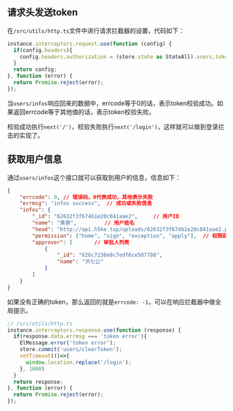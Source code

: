 
## 请求头发送token

在`/src/utils/http.ts`文件中进行请求拦截器的设置，代码如下：

```typescript
instance.interceptors.request.use(function (config) {
  if(config.headers){
    config.headers.authorization = (store.state as StateAll).users.token;
  }
  return config;
}, function (error) {
  return Promise.reject(error);
});
```

当`users/infos`响应回来的数据中，errcode等于0的话，表示token校验成功。如果返回errcode等于其他值的话，表示token校验失败。

校验成功执行`next('/')`，校验失败执行`next('/login')`，这样就可以做到登录拦击的实现了。

## 获取用户信息

通过`users/infos`这个接口就可以获取到用户的信息，信息如下：

```json
{
    "errcode": 0, // 错误码，0代表成功，其他表示失败
    "errmsg": "infos success",  // 成功或失败信息
    "infos": {
        "_id": "62632f3f674b1e20c841aae2",     // 用户ID
        "name": "黄蓉",         // 用户姓名
        "head": "http://api.h5ke.top/uploads/62632f3f674b1e20c841aae2.png",  //用户头像
        "permission": ["home", "sign", "exception", "apply"],  // 权限路由列表
        "approver": [       // 审批人列表
            {
                "_id": "626c7236e0c7edf6ce507708", 
                "name": "洪七公"
            }
        ]
    }
}
```

   如果没有正确的token，那么返回的就是`errcode: -1`，可以在响应拦截器中做全局提示。

```typescript
// /src/utils/http.ts
instance.interceptors.response.use(function (response) {
  if(response.data.errmsg === 'token error'){
    ElMessage.error('token error');
    store.commit('users/clearToken');
    setTimeout(()=>{
      window.location.replace('/login');
    }, 1000)
  }
  return response;
}, function (error) {
  return Promise.reject(error);
});
```

